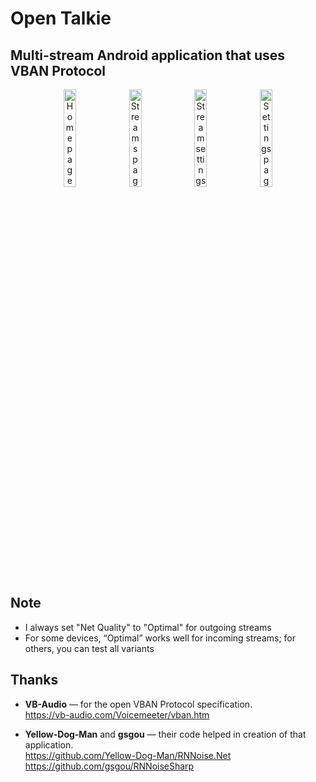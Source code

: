 # Open Talkie
## Multi-stream Android application that uses VBAN Protocol

<p align="center">
  <img src="https://github.com/user-attachments/assets/40d60604-bb99-4fa1-bb3d-0083fade46b9" alt="Home page" width="20%">
  <img src="https://github.com/user-attachments/assets/64c12e9d-af84-4938-a0cb-febe9d8c5037" alt="Streams page" width="20%">
  <img src="https://github.com/user-attachments/assets/bcdedb4e-38ba-42f7-9797-765b9bfe7d4d" alt="Stream settings page" width="20%">
  <img src="https://github.com/user-attachments/assets/7d6c3ed6-fe6f-4b72-827e-bbc381de6f55" alt="Settings page" width="20%">
</p>

## Note
- I always set "Net Quality" to "Optimal" for outgoing streams
- For some devices, “Optimal” works well for incoming streams; for others, you can test all variants

## Thanks

- **VB-Audio** — for the open VBAN Protocol specification.  
  https://vb-audio.com/Voicemeeter/vban.htm

- **Yellow-Dog-Man** and **gsgou** — their code helped in creation of that application.  
  https://github.com/Yellow-Dog-Man/RNNoise.Net</br >
  https://github.com/gsgou/RNNoiseSharp
